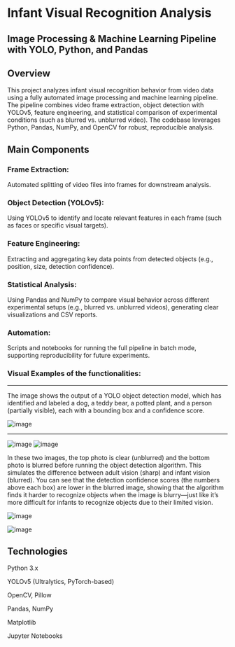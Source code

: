 # Infant Visual Recognition Analysis

## Image Processing & Machine Learning Pipeline with YOLO, Python, and Pandas


## Overview
This project analyzes infant visual recognition behavior from video data using a fully automated image processing and machine learning pipeline.
The pipeline combines video frame extraction, object detection with YOLOv5, feature engineering, and statistical comparison of experimental conditions (such as blurred vs. unblurred video). The codebase leverages Python, Pandas, NumPy, and OpenCV for robust, reproducible analysis.


## Main Components

### Frame Extraction:
Automated splitting of video files into frames for downstream analysis.

### Object Detection (YOLOv5):
Using YOLOv5 to identify and locate relevant features in each frame (such as faces or specific visual targets).

### Feature Engineering:
Extracting and aggregating key data points from detected objects (e.g., position, size, detection confidence).

### Statistical Analysis:
Using Pandas and NumPy to compare visual behavior across different experimental setups (e.g., blurred vs. unblurred videos), generating clear visualizations and CSV reports.

### Automation:
Scripts and notebooks for running the full pipeline in batch mode, supporting reproducibility for future experiments.


### Visual Examples of the functionalities:
---

The image shows the output of a YOLO object detection model, which has identified and labeled a dog, a teddy bear, a potted plant, and a person (partially visible), each with a bounding box and a confidence score.

![image](https://github.com/user-attachments/assets/7bcb3088-160c-4081-bc9f-7b3b4e012a06)

----

![image](https://github.com/user-attachments/assets/7f9d9ada-3135-4530-a81e-5a92d74a4e8a)
![image](https://github.com/user-attachments/assets/a5bfd3aa-389e-4651-ba29-02ae2bd48ab9)

In these two images, the top photo is clear (unblurred) and the bottom photo is blurred before running the object detection algorithm.
This simulates the difference between adult vision (sharp) and infant vision (blurred).
You can see that the detection confidence scores (the numbers above each box) are lower in the blurred image, showing that the algorithm finds it harder to recognize objects when the image is blurry—just like it’s more difficult for infants to recognize objects due to their limited vision.



![image](https://github.com/user-attachments/assets/9cd6e5e3-b0c6-45ef-9292-612c4b134261)

![image](https://github.com/user-attachments/assets/31e0645d-a03f-4961-be7e-f448ac0de56f)


## Technologies
Python 3.x

YOLOv5 (Ultralytics, PyTorch-based)

OpenCV, Pillow

Pandas, NumPy

Matplotlib

Jupyter Notebooks
